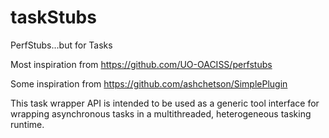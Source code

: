 # taskStubs
PerfStubs...but for Tasks

Most inspiration from https://github.com/UO-OACISS/perfstubs

Some inspiration from https://github.com/ashchetson/SimplePlugin

This task wrapper API is intended to be used as a generic tool interface for wrapping asynchronous tasks in a multithreaded, heterogeneous tasking runtime.
